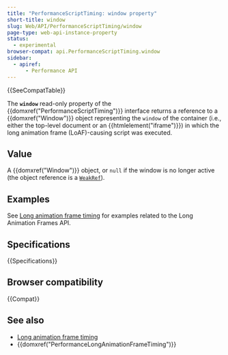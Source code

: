 ```yaml
---
title: "PerformanceScriptTiming: window property"
short-title: window
slug: Web/API/PerformanceScriptTiming/window
page-type: web-api-instance-property
status:
  - experimental
browser-compat: api.PerformanceScriptTiming.window
sidebar:
  - apiref:
      - Performance API
---
```


{{SeeCompatTable}}

The **`window`** read-only property of the {{domxref("PerformanceScriptTiming")}} interface returns a reference to a {{domxref("Window")}} object representing the `window` of the container (i.e., either the top-level document or an {{htmlelement("iframe")}}) in which the long animation frame (LoAF)-causing script was executed.

## Value

A {{domxref("Window")}} object, or `null` if the window is no longer active (the object reference is a [`WeakRef`](/en-US/docs/Web/JavaScript/Reference/Global_Objects/WeakRef)).

## Examples

See [Long animation frame timing](/en-US/docs/Web/API/Performance_API/Long_animation_frame_timing#examples) for examples related to the Long Animation Frames API.

## Specifications

{{Specifications}}

## Browser compatibility

{{Compat}}

## See also

- [Long animation frame timing](/en-US/docs/Web/API/Performance_API/Long_animation_frame_timing)
- {{domxref("PerformanceLongAnimationFrameTiming")}}
